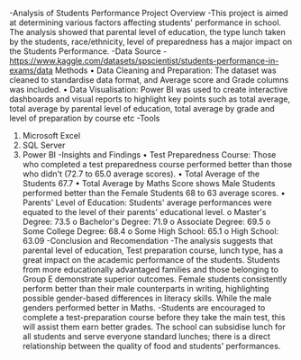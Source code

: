 -Analysis of Students Performance
Project Overview
-This project is aimed at determining various factors affecting students' performance in school. The analysis showed that parental level of education, the type lunch taken by the students, race/ethnicity, level of preparedness has a major impact on the Students Performance.
-Data Source
-https://www.kaggle.com/datasets/spscientist/students-performance-in-exams/data
Methods
•	Data Cleaning and Preparation: The dataset was cleaned to standardise data format, and Average score and Grade columns was included.
•	Data Visualisation: Power BI was used to create interactive dashboards and visual reports to highlight key points such as total average, total average by parental level of education, total average by grade and level of preparation by course etc
-Tools
1.	Microsoft Excel
2.	SQL Server
3.	Power BI
-Insights and Findings
•	Test Preparedness Course: Those who completed a test preparedness course performed better than those who didn't (72.7 to 65.0 average scores).
•	Total Average of the Students 67.7
•	Total Average by Maths Score shows Male Students performed better than the Female Students 68 to 63 average scores.
•	Parents' Level of Education: Students' average performances were equated to the level of their parents' educational level.
o	Master's Degree: 73.5
o	Bachelor's Degree: 71.9
o	Associate Degree: 69.5
o	Some College Degree: 68.4
o	Some High School: 65.1
o	High School: 63.09
-Conclusion and Recomendation
-The analysis suggests that parental level of education, Test preparation course, lunch type, has a great impact on the academic performance of the students. Students from more educationally advantaged families and those belonging to Group E demonstrate superior outcomes. Female students consistently perform better than their male counterparts in writing, highlighting possible gender-based differences in literacy skills. While the male genders performed better in Maths.
-Students are encouraged to complete a test-preparation course before they take the main test, this will assist them earn better grades. The school can subsidise lunch for all students and serve everyone standard lunches; there is a direct relationship between the quality of food and students' performances.

